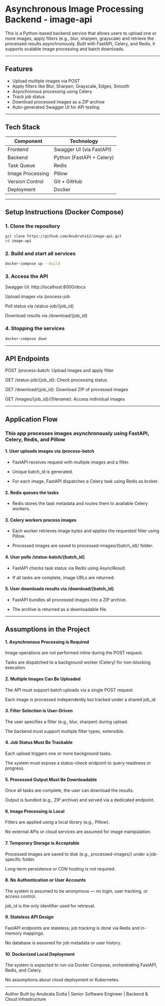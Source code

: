 # Asynchronous Image Processing Backend - image-api

This is a Python-based backend service that allows users to upload one or more images, apply filters (e.g., blur, sharpen, grayscale) and retrieve the processed results asynchronously. Built with FastAPI, Celery, and Redis, it supports scalable image processing and batch downloads.

---

## Features

- Upload multiple images via POST
- Apply filters like Blur, Sharpen, Grayscale, Edges, Smooth
- Asynchronous processing using Celery
- Track job status
- Download processed images as a ZIP archive
- Auto-generated Swagger UI for API testing

---

## Tech Stack

| Component        | Technology                           |
|------------------|--------------------------------------|
| Frontend         | Swagger UI (via FastAPI)             |
| Backend          | Python (FastAPI + Celery)            |
| Task Queue       | Redis                                |
| Image Processing | Pillow                               |
| Version Control  | Git + GitHub                         |
| Deployment       | Docker                               |

---

## Setup Instructions (Docker Compose)

### 1. Clone the repository
```bash
git clone https://github.com/Anubrata12/image-api.git
cd image-api
```
### 2. Build and start all services
```bash
docker-compose up --build
```
### 3. Access the API

Swagger UI: http://localhost:8000/docs

Upload images via /process-job

Poll status via /status-job/{job_id}

Download results via /download/{job_id}

### 4. Stopping the services
```bash
docker-compose down
```
---

## API Endpoints

POST /process-batch: Upload images and apply filter

GET /status-job/{job_id}: Check processing status

GET /download/{job_id}: Download ZIP of processed images

GET /images/{job_id}/{filename}: Access individual images

---

## Application Flow

### This app processes images asynchronously using FastAPI, Celery, Redis, and Pillow

#### 1. User uploads images via /process-batch

- FastAPI receives request with multiple images and a filter.

- Unique batch_id is generated.

- For each image, FastAPI dispatches a Celery task using Redis as broker.

#### 2. Redis queues the tasks

- Redis stores the task metadata and routes them to available Celery workers.

#### 3. Celery workers process images

- Each worker retrieves image bytes and applies the requested filter using Pillow.

- Processed images are saved to processed-images/{batch_id}/ folder.

#### 4. User polls /status-batch/{batch_id}

- FastAPI checks task status via Redis using AsyncResult.

- If all tasks are complete, image URLs are returned.

#### 5. User downloads results via /download/{batch_id}

- FastAPI bundles all processed images into a ZIP archive.

- The archive is returned as a downloadable file.

---

## Assumptions in the Project

#### 1. Asynchronous Processing is Required
Image operations are not performed inline during the POST request.

Tasks are dispatched to a background worker (Celery) for non-blocking execution.

#### 2. Multiple Images Can Be Uploaded
The API must support batch uploads via a single POST request.

Each image is processed independently but tracked under a shared job_id.

#### 3. Filter Selection is User-Driven
The user specifies a filter (e.g., blur, sharpen) during upload.

The backend must support multiple filter types, extensible.

#### 4. Job Status Must Be Trackable
Each upload triggers one or more background tasks.

The system must expose a status-check endpoint to query readiness or progress.

#### 5. Processed Output Must Be Downloadable
Once all tasks are complete, the user can download the results.

Output is bundled (e.g., ZIP archive) and served via a dedicated endpoint.

#### 6. Image Processing is Local
Filters are applied using a local library (e.g., Pillow).

No external APIs or cloud services are assumed for image manipulation.

#### 7. Temporary Storage is Acceptable
Processed images are saved to disk (e.g., processed-images/) under a job-specific folder.

Long-term persistence or CDN hosting is not required.

#### 8. No Authentication or User Accounts
The system is assumed to be anonymous — no login, user tracking, or access control.

job_id is the only identifier used for retrieval.

#### 9. Stateless API Design
FastAPI endpoints are stateless; job tracking is done via Redis and in-memory mappings.

No database is assumed for job metadata or user history.

#### 10. Dockerized Local Deployment
The system is expected to run via Docker Compose, orchestrating FastAPI, Redis, and Celery.

No assumptions about cloud deployment or Kubernetes.

---

Author
Built by Anubrata Dutta | Senior Software Engineer | Backend & Cloud Infrastructure


